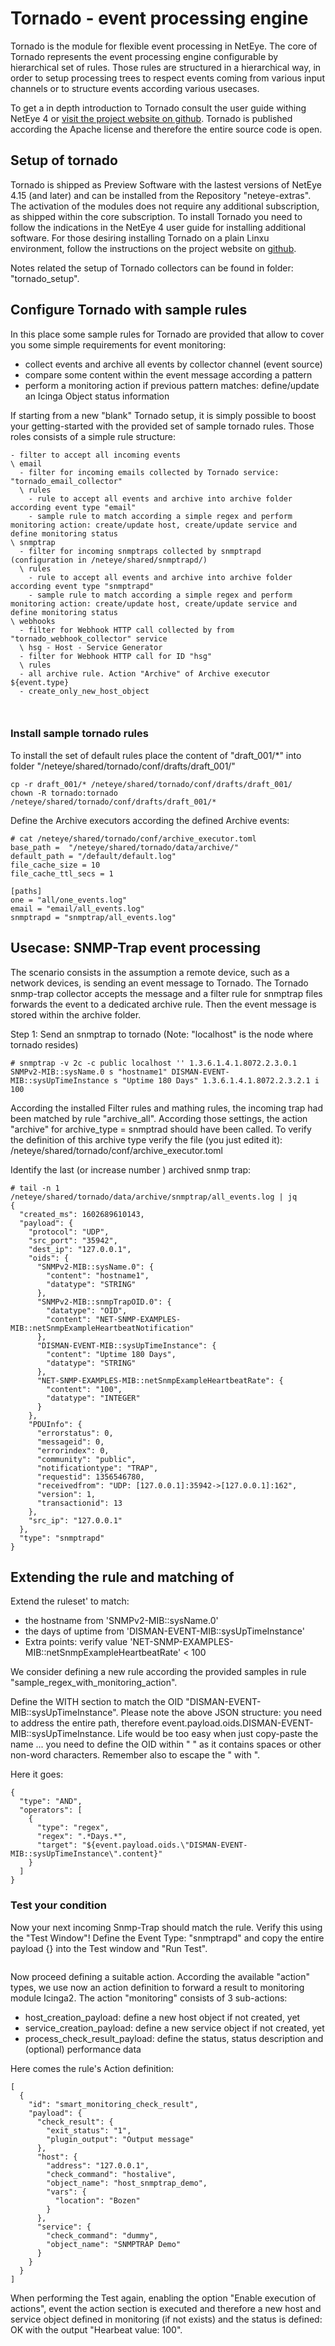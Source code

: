 # Tornado - event processing engine

Tornado is the module for flexible event processing in NetEye. The core of Tornado represents the event processing engine configurable by hierarchical set of rules. Those rules are structured in a hierarchical way, in order to setup processing trees to respect events coming from various input channels or to structure events according various usecases.

To get a in depth introduction to Tornado consult the user guide withing NetEye 4 or [visit the project website on github](https://github.com/WuerthPhoenix/tornado). Tornado is published according the Apache license and therefore the entire source code is open.

## Setup of tornado

Tornado is shipped as Preview Software with the lastest versions of NetEye 4.15 (and later) and can be installed from the Repository "neteye-extras". The activation of the modules does not require any additional subscription, as shipped within the core subscription. To install Tornado you need to follow the indications in the NetEye 4 user guide for installing additional software. For those desiring installing Tornado on a plain Linxu environment, follow the instructions on the project website on [github](https://github.com/WuerthPhoenix/tornado).

Notes related the setup of Tornado collectors can be found in folder: "tornado_setup".


## Configure Tornado with sample rules

In this place some sample rules for Tornado are provided that allow to cover you some simple requirements for event monitoring: 
- collect events and archive all events by collector channel (event source)
- compare some content within the event message according a pattern
- perform a monitoring action if previous pattern matches: define/update an Icinga Object status information

If starting from a new "blank" Tornado setup, it is simply possible to boost your getting-started with the provided set of sample tornado rules.
Those roles consists of a simple rule structure:
```
- filter to accept all incoming events
\ email
  - filter for incoming emails collected by Tornado service: "tornado_email_collector"
  \ rules
    - rule to accept all events and archive into archive folder according event type "email"
    - sample rule to match according a simple regex and perform monitoring action: create/update host, create/update service and define monitoring status
\ snmptrap
  - filter for incoming snmptraps collected by snmptrapd (configuration in /neteye/shared/snmptrapd/)
  \ rules
    - rule to accept all events and archive into archive folder according event type "snmptrapd"
    - sample rule to match according a simple regex and perform monitoring action: create/update host, create/update service and define monitoring status
\ webhooks
  - filter for Webhook HTTP call collected by from "tornado_webhook_collector" service
  \ hsg - Host - Service Generator
  - filter for Webhook HTTP call for ID "hsg"
  \ rules
  - all archive rule. Action "Archive" of Archive executor ${event.type}
  - create_only_new_host_object
  
  
```

### Install sample tornado rules

To install the set of default rules place the content of "draft_001/*" into folder "/neteye/shared/tornado/conf/drafts/draft_001/"
```
cp -r draft_001/* /neteye/shared/tornado/conf/drafts/draft_001/
chown -R tornado:tornado /neteye/shared/tornado/conf/drafts/draft_001/*
```

Define the Archive executors according the defined Archive events:
```
# cat /neteye/shared/tornado/conf/archive_executor.toml
base_path =  "/neteye/shared/tornado/data/archive/"
default_path = "/default/default.log"
file_cache_size = 10
file_cache_ttl_secs = 1

[paths]
one = "all/one_events.log"
email = "email/all_events.log"
snmptrapd = "snmptrap/all_events.log"
```


## Usecase: SNMP-Trap event processing

The scenario consists in the assumption a remote device, such as a network devices, is sending an event message to Tornado. The Tornado snmp-trap collector accepts the message and a filter rule for snmptrap files forwards the event to a dedicated archive rule. Then the event message is stored within the archive folder.

Step 1: Send an snmptrap to tornado (Note: "localhost" is the node where tornado resides)

```
# snmptrap -v 2c -c public localhost '' 1.3.6.1.4.1.8072.2.3.0.1 SNMPv2-MIB::sysName.0 s "hostname1" DISMAN-EVENT-MIB::sysUpTimeInstance s "Uptime 180 Days" 1.3.6.1.4.1.8072.2.3.2.1 i 100 
```

According the installed Filter rules and mathing rules, the incoming trap had been matched by rule "archive_all". According those settings, the action "archive" for archive_type = snmptrad should have been called. To verify the definition of this archive type verify the file (you just edited it): /neteye/shared/tornado/conf/archive_executor.toml

Identify the last (or increase number ) archived snmp trap:
```
# tail -n 1 /neteye/shared/tornado/data/archive/snmptrap/all_events.log | jq
{
  "created_ms": 1602689610143,
  "payload": {
    "protocol": "UDP",
    "src_port": "35942",
    "dest_ip": "127.0.0.1",
    "oids": {
      "SNMPv2-MIB::sysName.0": {
        "content": "hostname1",
        "datatype": "STRING"
      },
      "SNMPv2-MIB::snmpTrapOID.0": {
        "datatype": "OID",
        "content": "NET-SNMP-EXAMPLES-MIB::netSnmpExampleHeartbeatNotification"
      },
      "DISMAN-EVENT-MIB::sysUpTimeInstance": {
        "content": "Uptime 180 Days",
        "datatype": "STRING"
      },
      "NET-SNMP-EXAMPLES-MIB::netSnmpExampleHeartbeatRate": {
        "content": "100",
        "datatype": "INTEGER"
      }
    },
    "PDUInfo": {
      "errorstatus": 0,
      "messageid": 0,
      "errorindex": 0,
      "community": "public",
      "notificationtype": "TRAP",
      "requestid": 1356546780,
      "receivedfrom": "UDP: [127.0.0.1]:35942->[127.0.0.1]:162",
      "version": 1,
      "transactionid": 13
    },
    "src_ip": "127.0.0.1"
  },
  "type": "snmptrapd"
}
```

## Extending the rule and matching of 

Extend the ruleset' to match:
- the hostname from 'SNMPv2-MIB::sysName.0'
- the days of uptime from 'DISMAN-EVENT-MIB::sysUpTimeInstance'
- Extra points: verify value 'NET-SNMP-EXAMPLES-MIB::netSnmpExampleHeartbeatRate' < 100

We consider defining a new rule according the provided samples in rule "sample_regex_with_monitoring_action".

Define the WITH section to match the OID "DISMAN-EVENT-MIB::sysUpTimeInstance". Please note the above JSON structure: you need to address the entire path, therefore event.payload.oids.DISMAN-EVENT-MIB::sysUpTimeInstance. Life would be too easy when just copy-paste the name ... you need to define the OID within  " " as it contains spaces or other non-word characters. Remember also to escape the " with \".

Here it goes:
```
{
  "type": "AND",
  "operators": [
    {
      "type": "regex",
      "regex": ".*Days.*",
      "target": "${event.payload.oids.\"DISMAN-EVENT-MIB::sysUpTimeInstance\".content}"
    }
  ]
}
```

### Test your condition

Now your next incoming Snmp-Trap should match the rule. Verify this using the "Test Window"!
Define the Event Type: "snmptrapd" and copy the entire payload {} into the Test window and "Run Test".

<image of Tornado test window>


Now proceed defining a suitable action. According the available "action" types, we use now an action definition to forward a result to monitoring module Icinga2. The action "monitoring" consists of 3 sub-actions:
- host_creation_payload:  define a new host object if not created, yet
- service_creation_payload: define a new service object if not created, yet
- process_check_result_payload: define the status, status description and (optional) performance data

Here comes the rule's Action definition:
```
[
  {
    "id": "smart_monitoring_check_result",
    "payload": {
      "check_result": {
        "exit_status": "1",
        "plugin_output": "Output message"
      },
      "host": {
        "address": "127.0.0.1",
        "check_command": "hostalive",
        "object_name": "host_snmptrap_demo",
        "vars": {
          "location": "Bozen"
        }
      },
      "service": {
        "check_command": "dummy",
        "object_name": "SNMPTRAP Demo"
      }
    }
  }
]
```


When performing the Test again, enabling the option "Enable execution of actions", event the action section is executed and therefore a new host and service object defined in monitoring (if not exists) and the status is defined: OK with the output "Hearbeat value: 100".

